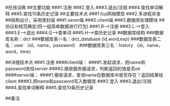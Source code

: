 #在线词典
##主要功能
###1.注册
###2.登入
###3.退出/注销
###4.查找单词解释
###5.查找10条历史记录
##主要技术点
###1.tcp网络模型
###2.多进程并发
##结构设计，采用类封装
###1.sever端
###2.client端
###3.数据库处理模块
##协议和规范确定(将一组简单数据进行打包)
###1.R-->注册
###2.L-->登入
###3.E-->退出
###4.Q-->查单词
###5.H-->查历史记录
##数据库结构
###数据库名称：dict
###数据库表一名：dict_database (id,word,exp)
###数据库表二名：user （id，name，password）
###数据库表三名：history （id，name，word，time）

##详细技术点
###1.注册
####client端：
####1.发起请求，把name和password发给server
####2.接收服务器请求，判断返回的值是否ok
####server端：
####1.接收请求，查询name在数据库中是否存在？返回结果给client
####2.把name和password写入数据库
###2.登入
###3.退出/注销
###4.查找单词解释
###5.查找10条历史记录

##备注

